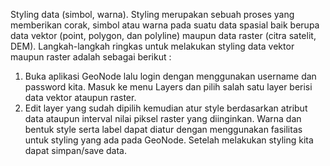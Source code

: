 Styling data (simbol, warna). Styling merupakan sebuah proses yang memberikan corak, simbol atau warna pada suatu data spasial baik berupa data vektor (point, polygon, dan polyline) maupun data raster (citra satelit, DEM). Langkah-langkah ringkas untuk melakukan styling data vektor maupun raster adalah sebagai berikut :
1. Buka aplikasi GeoNode lalu login dengan menggunakan username dan password kita. Masuk ke menu Layers dan pilih salah satu layer berisi data vektor ataupun raster.
2. Edit layer yang sudah dipilih kemudian atur style berdasarkan atribut data ataupun interval nilai piksel raster yang diinginkan. Warna dan bentuk style serta label dapat diatur dengan menggunakan fasilitas untuk styling yang ada pada GeoNode. Setelah melakukan styling kita dapat simpan/save data.